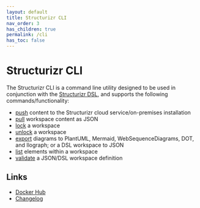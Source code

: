 ```yaml
---
layout: default
title: Structurizr CLI
nav_order: 3
has_children: true
permalink: /cli
has_toc: false
---
```


# Structurizr CLI

The Structurizr CLI is a command line utility designed to be used in conjunction with the [Structurizr DSL](/dsl), and supports the following commands/functionality:

- [push](push) content to the Structurizr cloud service/on-premises installation
- [pull](pull) workspace content as JSON
- [lock](lock) a workspace
- [unlock](unlock) a workspace
- [export](export) diagrams to PlantUML, Mermaid, WebSequenceDiagrams, DOT, and Ilograph; or a DSL workspace to JSON
- [list](list) elements within a workspace
- [validate](validate) a JSON/DSL workspace definition

## Links

- [Docker Hub](https://hub.docker.com/r/structurizr/cli)
- [Changelog](https://github.com/structurizr/cli/blob/master/docs/changelog.md)